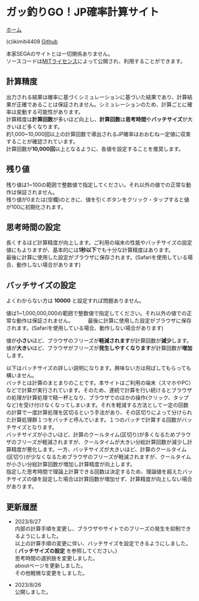 # ガッ釣りGO！JP確率計算サイト
[ホーム](https://ikimiti4408.github.io/keisan/t87tv1/index.html)  
  
(c)ikimiti4408  [Github](https://github.com/ikimiti4408)  
  
本家SEGAのサイトとは一切関係ありません。  
ソースコードは[MITライセンス](https://github.com/ikimiti4408/keisan/blob/main/LICENSE)によって公開され、利用することができます。  
  
## 計算精度
出力される結果は確率に基づくシミュレーションに基づいた結果であり、計算結果が正確であることは保証されません。シミュレーションのため、計算ごとに確率は変動する可能性があります。  
計算精度は**計算回数**が多いほど向上し、**計算回数**は**思考時間**や**バッチサイズ**が大きいほど多くなります。  
約1,000~10,000回以上の計算回数で導出されるJP確率はおおむね一定値に収束することが確認されています。  
計算回数が**10,000回**以上となるように、各値を設定することを推奨します。  

## 残り値
残り値は1~100の範囲で整数値で指定してください。それ以外の値での正常な動作は保証されません。  
残り値が0または(空欄)のときに、値を引くボタンをクリック・タップすると値が100に初期化されます。

## 思考時間の設定
長くするほど計算精度が向上します。ご利用の端末の性能やバッチサイズの設定値にもよりますが、基本的には**1秒以下**でも十分な計算精度はあります。  
最後に計算に使用した設定がブラウザに保存されます。(Safariを使用している場合、動作しない場合があります)  

## バッチサイズの設定
よくわからない方は **10000** と設定すれば問題ありません。  
  
値は1~1,000,000,000の範囲で整数値で指定してください。それ以外の値での正常な動作は保証されません。　　　
最後に計算に使用した設定がブラウザに保存されます。(Safariを使用している場合、動作しない場合があります)  
    
値が**小さい**ほど、ブラウザのフリーズが**軽減されます**が計算回数が**減少**します。  
値が**大きい**ほど、ブラウザがフリーズが**発生しやすくなります**が計算回数が**増加**します。  
  
  
以下はバッチサイズの詳しい説明になります。興味ない方は飛ばしてもらっても構いません。  
バッチとは計算のまとまりのことです。本サイトはご利用の端末（スマホやPC）などで計算が実行されています。そのため、連続で計算を行い続けるとブラウザの処理が計算処理で精一杯となり、ブラウザでのほかの操作(クリック、タップなど)を受け付けなくなってしまいます。それを軽減する方法として一定の回数の計算で一度計算処理を区切るという手法があり、その区切りによって分けられた計算処理群１つをバッチと呼んでいます。１つのバッチで計算する回数がバッチサイズとなります。  
バッチサイズが小さいほど、計算のクールタイム(区切り)が多くなるためブラウザのフリーズが軽減されますが、クールタイムが大きい分総計算回数が減少し計算精度が悪化します。一方、バッチサイズが大きいほど、計算のクールタイム(区切り)が少なくなるためブラウザのフリーズが軽減されますが、クールタイムが小さい分総計算回数が増加し計算精度が向上します。  
指定した思考時間で理論上計算できる回数は決定するため、理論値を超えたバッチサイズの値を設定した場合は計算回数が増加せず、計算精度が向上しない場合があります。


## 更新履歴
- 2023/8/27  
内部の計算手順を変更し、ブラウザやサイトでのフリーズの発生を抑制できるようにしました。  
以上の計算手順の変更に伴い、バッチサイズを設定できるようにしました。( **バッチサイズの設定** を参照してください。)  
思考時間の選択肢を変更しました。    
aboutページを更新しました。  
その他軽微な変更をしました。  

- 2023/8/26  
公開しました。
